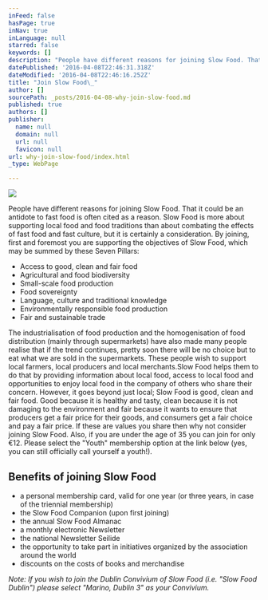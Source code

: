 ```yaml
---
inFeed: false
hasPage: true
inNav: true
inLanguage: null
starred: false
keywords: []
description: "People have different reasons for joining Slow Food. That it could be an antidote to fast food is often cited as a reason. Slow Food is more about supporting local food and food traditions than about combating the effects of fast food and fast culture, but it is certainly a consideration.\n\nBy joining, first and foremost you are supporting the objectives of Slow Food, which may be summed by these Seven Pillars:\_"
datePublished: '2016-04-08T22:46:31.318Z'
dateModified: '2016-04-08T22:46:16.252Z'
title: "Join Slow Food\_"
author: []
sourcePath: _posts/2016-04-08-why-join-slow-food.md
published: true
authors: []
publisher:
  name: null
  domain: null
  url: null
  favicon: null
url: why-join-slow-food/index.html
_type: WebPage

---
```

![](https://the-grid-user-content.s3-us-west-2.amazonaws.com/fe12dfb0-fd3a-4b60-97b7-28ecb1668981.jpg)

People have different reasons for joining Slow Food. That it could be an antidote to fast food is often cited as a reason. Slow Food is more about supporting local food and food traditions than about combating the effects of fast food and fast culture, but it is certainly a consideration.
By joining, first and foremost you are supporting the objectives of Slow Food, which may be summed by these Seven Pillars: 

* Access to good, clean and fair food 
* Agricultural and food biodiversity 
* Small-scale food production 
* Food sovereignty 
* Language, culture and traditional knowledge 
* Environmentally responsible food production 
* Fair and sustainable trade 

The industrialisation of food production and the homogenisation of food distribution (mainly through supermarkets) have also made many people realise that if the trend continues, pretty soon there will be no choice but to eat what we are sold in the supermarkets. These people wish to support local farmers, local producers and local merchants.Slow Food helps them to do that by providing information about local food, access to local food and opportunities to enjoy local food in the company of others who share their concern.
However, it goes beyond just local; Slow Food is good, clean and fair food. Good because it is healthy and tasty, clean because it is not damaging to the environment and fair because it wants to ensure that producers get a fair price for their goods, and consumers get a fair choice and pay a fair price. If these are values you share then why not consider joining Slow Food.
Also, if you are under the age of 35 you can join for only €12\. Please select the "Youth" membership option at the link below (yes, you can still officially call yourself a youth!). 

## Benefits of joining Slow Food 

* a personal membership card, valid for one year (or three years, in case of the triennial membership) 
* the Slow Food Companion (upon first joining) 
* the annual Slow Food Almanac 
* a monthly electronic Newsletter 
* the national Newsletter Seilide 
* the opportunity to take part in initiatives organized by the association around the world 
* discounts on the costs of books and merchandise 

_Note: If you wish to join the Dublin Convivium of Slow Food (i.e. "Slow Food Dublin") please select "Marino, Dublin 3" as your Convivium._